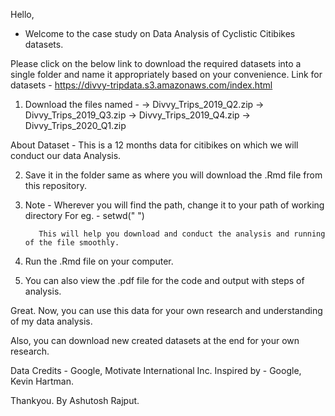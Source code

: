 Hello,

- Welcome to the case study on Data Analysis of Cyclistic Citibikes datasets.

Please click on the below link to download the required datasets into a single folder and name it appropriately based on your convenience.
Link for datasets - https://divvy-tripdata.s3.amazonaws.com/index.html

1. Download the files named -
  -> Divvy_Trips_2019_Q2.zip
  -> Divvy_Trips_2019_Q3.zip
  -> Divvy_Trips_2019_Q4.zip
  -> Divvy_Trips_2020_Q1.zip
  
  About Dataset - This is a 12 months data for citibikes on which we will conduct our data Analysis.
  
2. Save it in the folder same as where you will download the .Rmd file from this repository.

3. Note - Wherever you will find the path, change it to your path of working directory
          For eg. - setwd(" ")

          This will help you download and conduct the analysis and running of the file smoothly.
          
          
4. Run the .Rmd file on your computer.

5. You can also view the .pdf file for the code and output with steps of analysis.

Great.
Now, you can use this data for your own research and understanding of my data analysis.

Also, you can download new created datasets at the end for your own research.

Data Credits - Google, Motivate International Inc.
Inspired by - Google, Kevin Hartman.



Thankyou.
By Ashutosh Rajput.
